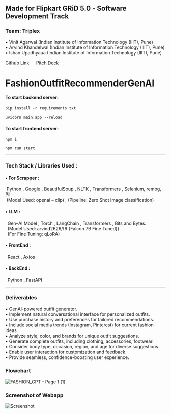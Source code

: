 ## Made for Flipkart GRiD 5.0 - Software Development Track
### Team: Triplex
• Vinit Agarwal (Indian Institute of Information Technology (IIIT), Pune)<br />
• Arvind Khandelwal (Indian Institute of Information Technology (IIIT), Pune)<br />
• Ishan Upadhyaua (Indian Institute of Information Technology (IIIT), Pune)<br />

[Github Link](https://github.com/agarwalvinit5678/FashionOutfitRecommenderGenAI) &emsp;
[Pitch Deck](https://github.com/agarwalvinit5678/FashionOutfitRecommenderGenAI/blob/main/TripleX%20Level%202%20Submission.pdf)

# FashionOutfitRecommenderGenAI
#### To start backend server:
`pip install -r requirements.txt`

`uvicorn main:app --reload`

#### To start frontend server:
`npm i`

`npm run start`
***
### Tech Stack / Libraries Used :
#### • For Scrapper :<br />
&nbsp;Python , Google , BeautifulSoup , NLTK , Transformers , Selenium, rembg, Pil<br />
&nbsp;(Model Used: openai – clip) , (Pipeline: Zero Shot Image classification)<br />
#### • LLM :<br />
&ensp;Gen–AI Model , Torch , LangChain , Transformers , Bits and Bytes.<br />
&ensp;(Model Used: arvind2626/f6 {Falcon 7B Fine Tuned})<br />
&ensp;(For Fine Tuning: qLoRA)<br />
#### • FrontEnd :<br />
&ensp;React , Axios<br />
#### • BackEnd :<br />
&ensp;Python , FastAPI<br />
***
### Deliverables
• GenAI-powered outfit generator.<br />
• Implement natural conversational interface for personalized outfits.<br />
• Use purchase history and preferences for tailored recommendations.<br />
• Include social media trends (Instagram, Pinterest) for current fashion ideas.<br />
• Analyze style, color, and brands for unique outfit suggestions.<br />
• Generate complete outfits, including clothing, accessories, footwear.<br />
• Consider body type, occasion, region, and age for diverse suggestions.<br />
• Enable user interaction for customization and feedback.<br />
• Provide seamless, confidence-boosting user experience.<br />
### Flowchart
![FASHION_GPT - Page 1 (1)](https://github.com/agarwalvinit5678/FashionOutfitRecommenderGenAI/assets/92209640/0258f355-b415-4e23-913d-7e2ec3b72bf6)


### Screenshot of Webapp
![Screenshot](https://github.com/agarwalvinit5678/FashionOutfitRecommenderGenAI/assets/92209640/be7be6c7-30c6-44ea-b9e7-3c2de7e29dd0)
